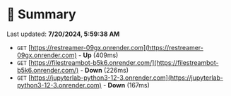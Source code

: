 # 📖 Summary
Last updated: **7/20/2024, 5:59:38 AM**

- `GET` [https://restreamer-09gx.onrender.com](https://restreamer-09gx.onrender.com) - **Up** (409ms)
- `GET` [https://filestreambot-b5k6.onrender.com/](https://filestreambot-b5k6.onrender.com/) - **Down** (226ms)
- `GET` [https://jupyterlab-python3-12-3.onrender.com](https://jupyterlab-python3-12-3.onrender.com) - **Down** (167ms)
